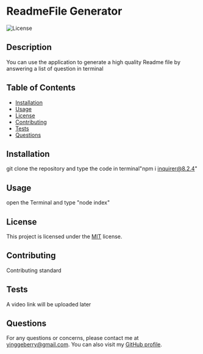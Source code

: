 # ReadmeFile Generator

![License](https://img.shields.io/badge/License-MIT-green.svg)

## Description

You can use the application to generate a high quality Readme file by answering a list of question in terminal

## Table of Contents

- [Installation](#installation)
- [Usage](#usage)
- [License](#license)
- [Contributing](#contributing)
- [Tests](#tests)
- [Questions](#questions)

## Installation

git clone the repository and type the code in terminal"npm i inquirer@8.2.4"

## Usage

open the Terminal and type "node index"

## License

This project is licensed under the [MIT](https://opensource.org/licenses/MIT) license.

## Contributing

Contributing standard

## Tests

A video link will be uploaded later

## Questions

For any questions or concerns, please contact me at yinggeberry@gmail.com. You can also visit my [GitHub profile](https://github.com/huyingg1).
